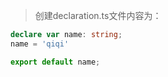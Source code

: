 > 创建declaration.ts文件内容为：

```typescript
declare var name: string;
name = 'qiqi'

export default name;
```
